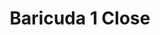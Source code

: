 ---
tag: m0127
codes:
- M127
title: Baricuda 1 Close
long: Close the valve for Baricuda paste extruder 1.
notes: Requires `BARICUDA`.
parameters: 
example: 
examples:
- code: M127 ; close valve 1
---
